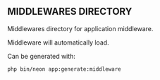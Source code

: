 ## MIDDLEWARES DIRECTORY

Middlewares directory for application middleware.

Middleware will automatically load.

Can be generated with:

```bash
php bin/neon app:generate:middleware
```
